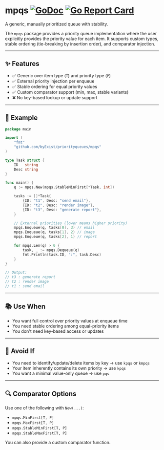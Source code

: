 # mpqs [![GoDoc](https://pkg.go.dev/badge/github.com/byExist/priorityqueues/mpqs.svg)](https://pkg.go.dev/github.com/byExist/priorityqueues/mpqs) [![Go Report Card](https://goreportcard.com/badge/github.com/byExist/priorityqueues)](https://goreportcard.com/report/github.com/byExist/priorityqueues)

A generic, manually prioritized queue with stability.

The `mpqs` package provides a priority queue implementation where the user explicitly provides the priority value for each item. It supports custom types, stable ordering (tie-breaking by insertion order), and comparator injection.

---

## ✨ Features

- ✅ Generic over item type (`T`) and priority type (`P`)
- ✅ External priority injection per enqueue
- ✅ Stable ordering for equal priority values
- ✅ Custom comparator support (min, max, stable variants)
- ❌ No key-based lookup or update support

---

## 🧱 Example

```go
package main

import (
	"fmt"
	"github.com/byExist/priorityqueues/mpqs"
)

type Task struct {
	ID   string
	Desc string
}

func main() {
	q := mpqs.New(mpqs.StableMinFirst[*Task, int])

	tasks := []*Task{
		{ID: "t1", Desc: "send email"},
		{ID: "t2", Desc: "render image"},
		{ID: "t3", Desc: "generate report"},
	}

	// External priorities (lower means higher priority)
	mpqs.Enqueue(q, tasks[0], 3) // email
	mpqs.Enqueue(q, tasks[1], 2) // image
	mpqs.Enqueue(q, tasks[2], 1) // report

	for mpqs.Len(q) > 0 {
		task, _ := mpqs.Dequeue(q)
		fmt.Println(task.ID, ":", task.Desc)
	}
}

// Output:
// t3 : generate report
// t2 : render image
// t1 : send email
```

---

## 📚 Use When

- You want full control over priority values at enqueue time
- You need stable ordering among equal-priority items
- You don't need key-based access or updates

---

## 🚫 Avoid If

- You need to identify/update/delete items by key → use `kpqs` or `kmpqs`
- Your item inherently contains its own priority → use `kpqs`
- You want a minimal value-only queue → use `pqs`

---

## 🔍 Comparator Options

Use one of the following with `New(...)`:

- `mpqs.MinFirst[T, P]`
- `mpqs.MaxFirst[T, P]`
- `mpqs.StableMinFirst[T, P]`
- `mpqs.StableMaxFirst[T, P]`

You can also provide a custom comparator function.

